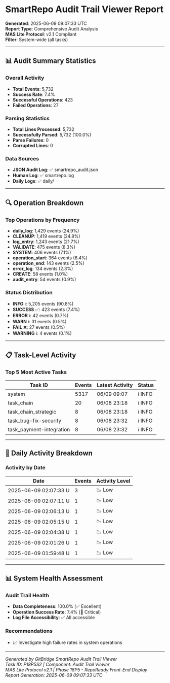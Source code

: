 # SmartRepo Audit Trail Viewer Report

**Generated**: 2025-06-09 09:07:33 UTC  
**Report Type**: Comprehensive Audit Analysis  
**MAS Lite Protocol**: v2.1 Compliant  
**Filter**: System-wide (all tasks)

---

## 📊 **Audit Summary Statistics**

### **Overall Activity**
- **Total Events**: 5,732
- **Success Rate**: 7.4%
- **Successful Operations**: 423
- **Failed Operations**: 27

### **Parsing Statistics**
- **Total Lines Processed**: 5,732
- **Successfully Parsed**: 5,732 (100.0%)
- **Parse Failures**: 0
- **Corrupted Lines**: 0

### **Data Sources**
- **JSON Audit Log**: ✅ smartrepo_audit.json
- **Human Log**: ✅ smartrepo.log
- **Daily Logs**: ✅ daily/

---

## 🔍 **Operation Breakdown**

### **Top Operations by Frequency**
- **daily_log**: 1,429 events (24.9%)
- **CLEANUP**: 1,419 events (24.8%)
- **log_entry**: 1,243 events (21.7%)
- **VALIDATE**: 475 events (8.3%)
- **SYSTEM**: 406 events (7.1%)
- **operation_start**: 364 events (6.4%)
- **operation_end**: 143 events (2.5%)
- **error_log**: 134 events (2.3%)
- **CREATE**: 58 events (1.0%)
- **audit_entry**: 54 events (0.9%)

### **Status Distribution**
- **INFO** ℹ️: 5,205 events (90.8%)
- **SUCCESS** ✅: 423 events (7.4%)
- **ERROR** ℹ️: 42 events (0.7%)
- **WARN** ℹ️: 31 events (0.5%)
- **FAIL** ❌: 27 events (0.5%)
- **WARNING** ℹ️: 4 events (0.1%)


---

## 📋 **Task-Level Activity**

### **Top 5 Most Active Tasks**
| Task ID | Events | Latest Activity | Status |
|---------|--------|-----------------|--------|
| system | 5317 | 06/09 09:07 | ℹ️ INFO |
| task_chain | 20 | 06/08 23:18 | ℹ️ INFO |
| task_chain_strategic | 8 | 06/08 23:18 | ℹ️ INFO |
| task_bug-fix-security | 8 | 06/08 23:32 | ℹ️ INFO |
| task_payment-integration | 8 | 06/08 23:32 | ℹ️ INFO |


---

## 📅 **Daily Activity Breakdown**

### **Activity by Date**
| Date | Events | Activity Level |
|------|--------|-----------------|
| 2025-06-09 02:07:33 U | 3 | 📉 Low |
| 2025-06-09 02:07:11 U | 1 | 📉 Low |
| 2025-06-09 02:06:13 U | 1 | 📉 Low |
| 2025-06-09 02:05:15 U | 1 | 📉 Low |
| 2025-06-09 02:04:38 U | 1 | 📉 Low |
| 2025-06-09 02:01:26 U | 1 | 📉 Low |
| 2025-06-09 01:59:48 U | 1 | 📉 Low |


---

## 📊 **System Health Assessment**

### **Audit Trail Health**
- **Data Completeness**: 100.0% (✅ Excellent)
- **Operation Success Rate**: 7.4% (🔴 Critical)
- **Log File Accessibility**: ✅ All accessible

### **Recommendations**
- 📈 Investigate high failure rates in system operations


---

*Generated by GitBridge SmartRepo Audit Trail Viewer*  
*Task ID: P18P5S2 | Component: Audit Trail Viewer*  
*MAS Lite Protocol v2.1 | Phase 18P5 - RepoReady Front-End Display*  
*Report Generation: 2025-06-09 09:07:33 UTC*

